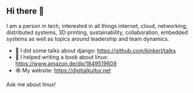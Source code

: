 ## Hi there 👋

I am a person in tech, interested in all things internet, cloud, networking, distributed systems, 3D printing, sustainability, collaboration, embedded systems as well as topics around leadership and team dynamics. 

- 📢 I did some talks about django: https://github.com/kinkerl/talks
- 📖 I helped writing a book about linux: https://www.amazon.de/dp/1849519609
- 🕸️ My website: https://digitalkultur.net

Ask me about linux! 
